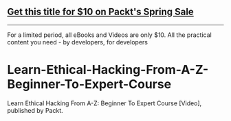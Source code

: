## [Get this title for $10 on Packt's Spring Sale](https://www.packt.com/V17345?utm_source=github&utm_medium=packt-github-repo&utm_campaign=spring_10_dollar_2022)
-----
For a limited period, all eBooks and Videos are only $10. All the practical content you need \- by developers, for developers

# Learn-Ethical-Hacking-From-A-Z-Beginner-To-Expert-Course
Learn Ethical Hacking From A-Z: Beginner To Expert Course [Video], published by Packt.
